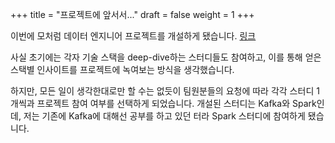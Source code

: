 +++
title = "프로젝트에 앞서서..."
draft = false
weight = 1
+++

이번에 모처럼 데이터 엔지니어 프로젝트를 개설하게 됐습니다. [링크](https://www.inflearn.com/studies/1615056/data-engineering-study)

사실 초기에는 각자 기술 스택을 deep-dive하는 스터디들도 참여하고, 이를 통해 얻은 스택별 인사이트를 프로젝트에 녹여보는 방식을 생각했습니다.

하지만, 모든 일이 생각한대로만 할 수는 없듯이 팀원분들의 요청에 따라 각각 스터디 1개씩과 프로젝트 참여 여부를 선택하게 되었습니다. 개설된 스터디는 Kafka와 Spark인데, 저는 기존에 Kafka에 대해선 공부를 하고 있던 터라 Spark 스터디에 참여하게 됐습니다.

